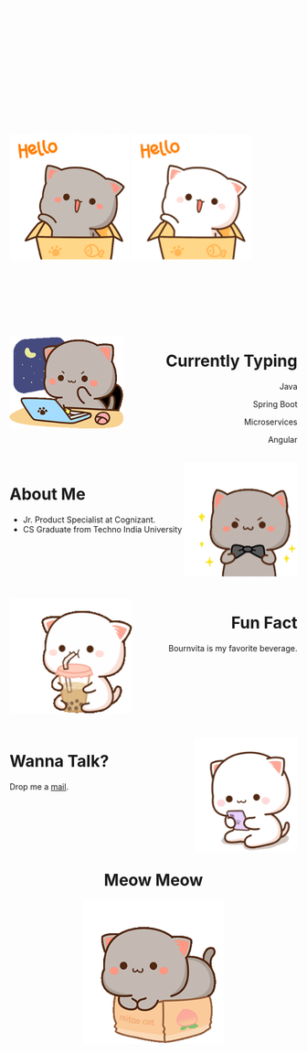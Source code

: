 <img src="./assets/ola-amigos.gif" height="220">
<img src="./assets/hello-dark.gif#gh-light-mode-only" height="220" width="210" />
<img src="./assets/hello-light.gif#gh-dark-mode-only" height="220" width="210" />

<br><br><br><br><br><br>

<img src="./assets/typing.gif" align="left" height="160" width="200" />
<h1 align ="right">Currently Typing</h1>
<div align="right">
<p>Java</p>
<p>Spring Boot</p>
<p>Microservices</p>
<p>Angular</p>
</div>

<br>

<img src="./assets/smart.gif" align="right" height="200" width="200" />
<h1>About Me</h1>

- Jr. Product Specialist at Cognizant.
- CS Graduate from Techno India University

<br><br><br><br><br>

<img src="./assets/drink.gif" align="left" height="200" width="215" />
<div align="right">
<h1>Fun Fact</h1>
<p>Bournvita is my favorite beverage.</p>
</div>

<br><br><br><br><br><br><br>

<img src="./assets/check-phone.gif" align="right" height="200" width="180" />

<div align="left">
<h1>Wanna Talk?</h1>
<p>
Drop me a <a href="mailto:mailbox.ritamchakraborty@gmail.com">mail</a>.
</p>
</div>

<br><br><br><br><br>


<h1  align="center">Meow Meow</h1>
<p align="center">
<img src="./assets/cat-in-box.gif" height="250" width="250" />
</p>

<!-- # Ola Amigos!

<p>
  Me Ritam<br>
  Nice to meet Ya!
  <p align="right">
    <img src="./assets/hello-dark.gif#gh-light-mode-only" alt="hello-dark" height="220" width="210" />
    <img src="./assets/hello-light.gif#gh-dark-mode-only" alt="hello-light" height="220" width="210" />
  </p>
</p> -->


<!-- ![thinking](https://c.tenor.com/Ji8vLfj669IAAAAi/thinking-goma.gif)

![coffee](https://c.tenor.com/FeP5S9K0ZqIAAAAi/peach-cat.gif)

![bye bye](https://c.tenor.com/cPm8ayQ03rUAAAAj/chibi-cat-mochi-cat.gif)

![resting](https://c.tenor.com/8fRRx-eZPsQAAAAM/mochi-cats-alluzxi.gif)

![sitting](https://c.tenor.com/Jv1pxQKZefgAAAAM/peach-goma.gif)

![excited](https://c.tenor.com/TcMXxO_U0dgAAAAM/mochi-mochi-cat-peach.gif)

![feeding bottle](https://c.tenor.com/Fl4euwoyUe4AAAAj/laumine.gif) -->
